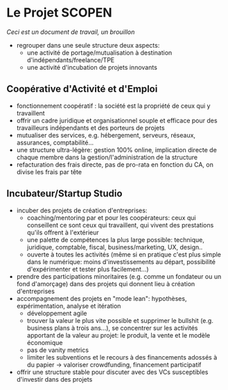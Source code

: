 # Le Projet SCOPEN

*Ceci est un document de travail, un brouillon*

* regrouper dans une seule structure deux aspects: 
  * une activité de portage/mutualisation à destination d'indépendants/freelance/TPE
  * une activité d'incubation de projets innovants

## Coopérative d'Activité et d'Emploi

* fonctionnement coopératif : la société est la propriété de ceux qui y travaillent
* offrir un cadre juridique et organisationnel souple et efficace pour des travailleurs indépendants et des porteurs de projets
* mutualiser des services, e.g. hébergement, serveurs, réseaux, assurances, comptabilité...
* une structure ultra-légère: gestion 100% online, implication directe de chaque membre dans la gestion/l'administration de la
  structure
* refacturation des frais directe, pas de pro-rata en fonction du CA, on divise les frais par tête

## Incubateur/Startup Studio

* incuber des projets de création d'entreprises:
  * coaching/mentoring par et pour les coopérateurs: ceux qui conseillent ce sont ceux qui travaillent, qui vivent des prestations qu'ils offrent à l'extérieur
  * une palette de compétences la plus large possible: technique, juridique, comptable, fiscal, business/marketing, UX, design..
  * ouverte à toutes les activités (même si en pratique c'est plus simple dans le numérique: moins d'investissements au départ,
  possibilité d'expérimenter et tester plus facilement...)
* prendre des participations minoritaires (e.g. comme un fondateur ou un fond d'amorçage) dans des projets qui donnent lieu à
  création d'entreprises
* accompagnement des projets en "mode lean": hypothèses, expérimentation, analyse et itération
  * développement agile
  * trouver la valeur le plus vite possible et supprimer le bullshit (e.g. business plans à trois ans...), se concentrer sur les
    activités apportant de la valeur au projet: le produit, la vente et le modèle économique
  * pas de vanity metrics
  * limiter les subventions et le recours à des financements adossés à du papier -> valoriser crowdfunding, financement participatif
* offrir une structure stable pour discuter avec des VCs susceptibles d'investir dans des projets 
